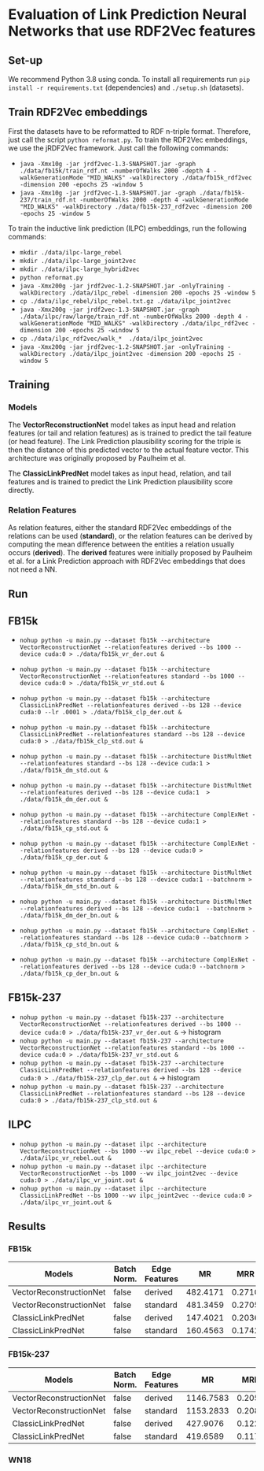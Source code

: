 # Evaluation of Link Prediction Neural Networks that use RDF2Vec features

## Set-up 
We recommend Python 3.8 using conda. To install all requirements run `pip install -r requirements.txt` (dependencies) 
and `./setup.sh` (datasets).

## Train RDF2Vec embeddings
First the datasets have to be reformatted to RDF n-triple format. Therefore, just call the script `python reformat.py`. 
To train the RDF2Vec embeddings, we use the jRDF2Vec framework. Just call the following commands: 
* `java -Xmx10g -jar jrdf2vec-1.3-SNAPSHOT.jar -graph ./data/fb15k/train_rdf.nt -numberOfWalks 2000 -depth 4 -walkGenerationMode "MID_WALKS" -walkDirectory ./data/fb15k_rdf2vec -dimension 200 -epochs 25 -window 5`
* `java -Xmx10g -jar jrdf2vec-1.3-SNAPSHOT.jar -graph ./data/fb15k-237/train_rdf.nt -numberOfWalks 2000 -depth 4 -walkGenerationMode "MID_WALKS" -walkDirectory ./data/fb15k-237_rdf2vec -dimension 200 -epochs 25 -window 5`

To train the inductive link prediction (ILPC) embeddings, run the following commands:

* `mkdir ./data/ilpc-large_rebel`
* `mkdir ./data/ilpc-large_joint2vec`
* `mkdir ./data/ilpc-large_hybrid2vec`
* `python reformat.py`
* `java -Xmx200g -jar jrdf2vec-1.2-SNAPSHOT.jar -onlyTraining -walkDirectory ./data/ilpc_rebel -dimension 200 -epochs 25 -window 5`
* `cp ./data/ilpc_rebel/ilpc_rebel.txt.gz ./data/ilpc_joint2vec`
* `java -Xmx200g -jar jrdf2vec-1.3-SNAPSHOT.jar -graph ./data/ilpc/raw/large/train_rdf.nt -numberOfWalks 2000 -depth 4 -walkGenerationMode "MID_WALKS" -walkDirectory ./data/ilpc_rdf2vec -dimension 200 -epochs 25 -window 5`
* `cp ./data/ilpc_rdf2vec/walk_*  ./data/ilpc_joint2vec`
* `java -Xmx200g -jar jrdf2vec-1.2-SNAPSHOT.jar -onlyTraining -walkDirectory ./data/ilpc_joint2vec -dimension 200 -epochs 25 -window 5`







## Training

### Models
The **VectorReconstructionNet** model takes as input head and relation features (or tail and relation features) as is 
trained to predict the tail feature (or head feature). The Link Prediction plausibility scoring for the triple is then the distance of 
this predicted vector to the actual feature vector. This architecture was originally proposed by Paulheim et al.

The **ClassicLinkPredNet** model takes as input head, relation, and tail features and is trained to predict the 
Link Prediction plausibility score directly. 


### Relation Features
As relation features, either the standard RDF2Vec embeddings of the relations can be used (**standard**), or the 
relation features can be derived by computing the mean difference between the entities a relation usually 
occurs (**derived**). The **derived** features were initially proposed by Paulheim et al. for a Link Prediction approach 
with RDF2Vec embeddings that does not need a NN. 




## Run 
## FB15k
* `nohup python -u main.py --dataset fb15k --architecture VectorReconstructionNet --relationfeatures derived --bs 1000 --device cuda:0 > ./data/fb15k_vr_der.out &`
* `nohup python -u main.py --dataset fb15k --architecture VectorReconstructionNet --relationfeatures standard --bs 1000 --device cuda:0 > ./data/fb15k_vr_std.out &`
* `nohup python -u main.py --dataset fb15k --architecture ClassicLinkPredNet --relationfeatures derived --bs 128 --device cuda:0 --lr .0001 > ./data/fb15k_clp_der.out &`
* `nohup python -u main.py --dataset fb15k --architecture ClassicLinkPredNet --relationfeatures standard --bs 128 --device cuda:0 > ./data/fb15k_clp_std.out &`
* `nohup python -u main.py --dataset fb15k --architecture DistMultNet --relationfeatures standard --bs 128 --device cuda:1 > ./data/fb15k_dm_std.out &`
* `nohup python -u main.py --dataset fb15k --architecture DistMultNet --relationfeatures derived --bs 128 --device cuda:1  > ./data/fb15k_dm_der.out &`
* `nohup python -u main.py --dataset fb15k --architecture ComplExNet --relationfeatures standard --bs 128 --device cuda:1 > ./data/fb15k_cp_std.out &`
* `nohup python -u main.py --dataset fb15k --architecture ComplExNet --relationfeatures derived --bs 128 --device cuda:0 > ./data/fb15k_cp_der.out &`


* `nohup python -u main.py --dataset fb15k --architecture DistMultNet --relationfeatures standard --bs 128 --device cuda:1 --batchnorm > ./data/fb15k_dm_std_bn.out &`
* `nohup python -u main.py --dataset fb15k --architecture DistMultNet --relationfeatures derived --bs 128 --device cuda:1  --batchnorm > ./data/fb15k_dm_der_bn.out &`
* `nohup python -u main.py --dataset fb15k --architecture ComplExNet --relationfeatures standard --bs 128 --device cuda:0 --batchnorm > ./data/fb15k_cp_std_bn.out &`
* `nohup python -u main.py --dataset fb15k --architecture ComplExNet --relationfeatures derived --bs 128 --device cuda:0 --batchnorm > ./data/fb15k_cp_der_bn.out &`



## FB15k-237
* `nohup python -u main.py --dataset fb15k-237 --architecture VectorReconstructionNet --relationfeatures derived --bs 1000 --device cuda:0 > ./data/fb15k-237_vr_der.out &` -> histogram 
* `nohup python -u main.py --dataset fb15k-237 --architecture VectorReconstructionNet --relationfeatures standard --bs 1000 --device cuda:0 > ./data/fb15k-237_vr_std.out &`
* `nohup python -u main.py --dataset fb15k-237 --architecture ClassicLinkPredNet --relationfeatures derived --bs 128 --device cuda:0 > ./data/fb15k-237_clp_der.out &` -> histogram 
* `nohup python -u main.py --dataset fb15k-237 --architecture ClassicLinkPredNet --relationfeatures standard --bs 128 --device cuda:0 > ./data/fb15k-237_clp_std.out &`

## ILPC 
* `nohup python -u main.py --dataset ilpc --architecture VectorReconstructionNet --bs 1000 --wv ilpc_rebel --device cuda:0 > ./data/ilpc_vr_rebel.out &`
* `nohup python -u main.py --dataset ilpc --architecture VectorReconstructionNet --bs 1000 --wv ilpc_joint2vec --device cuda:0 > ./data/ilpc_vr_joint.out &`
* `nohup python -u main.py --dataset ilpc --architecture ClassicLinkPredNet --bs 1000 --wv ilpc_joint2vec --device cuda:0 > ./data/ilpc_vr_joint.out &`



## Results


### FB15k
| Models                  | Batch Norm. | Edge Features | MR        | MRR    | Hits@10 | Hits@3 | Hits@1 |
|-------------------------|-------------|---------------|-----------|--------|---------|--------|--------|
| VectorReconstructionNet | false       | derived       | 482.4171  | 0.2710 | 0.409   | 0.296  | 0.1971 |
| VectorReconstructionNet | false       | standard      | 481.3459  | 0.2705 | 0.411   | 0.297  | 0.196  |
| ClassicLinkPredNet      | false       | derived       | 147.4021  | 0.2036 | 0.420   | 0.224  | 0.101  |
| ClassicLinkPredNet      | false       | standard      | 160.4563  | 0.1742 | 0.357   | 0.186  | 0.086  |



### FB15k-237
| Models                  | Batch Norm. | Edge Features  | MR        | MRR    | Hits@10 | Hits@3 | Hits@1 |
|-------------------------|-------------|----------------|-----------|--------|---------|--------|--------|
| VectorReconstructionNet | false       | derived        | 1146.7583 | 0.2054 | 0.281   | 0.222  | 0.162  |-> histogram
| VectorReconstructionNet | false       | standard       | 1153.2833 | 0.2083 | 0.286   | 0.226  | 0.165  |
| ClassicLinkPredNet      | false       | derived        | 427.9076  | 0.1228 | 0.258   | 0.127  | 0.057  |-> histogram
| ClassicLinkPredNet      | false       | standard       | 419.6589  | 0.1172 | 0.252   | 0.119  | 0.053  |



### WN18 







